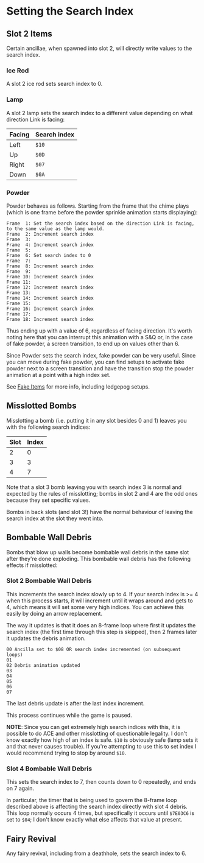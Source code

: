 # Setting the Search Index

## Slot 2 Items

Certain ancillae, when spawned into slot 2, will directly write values to the search index.

### Ice Rod

A slot 2 ice rod sets search index to 0.

### Lamp

A slot 2 lamp sets the search index to a different value depending on what direction Link is facing:

| Facing | Search index |
| ------ | ------------ |
| Left   | `$10`        |
| Up     | `$0D`        |
| Right  | `$07`        |
| Down   | `$0A`        |

### Powder

Powder behaves as follows. Starting from the frame that the chime plays (which is one frame before the powder sprinkle animation starts displaying):

```
Frame  1: Set the search index based on the direction Link is facing, to the same value as the lamp would.
Frame  2: Increment search index
Frame  3:
Frame  4: Increment search index
Frame  5:
Frame  6: Set search index to 0
Frame  7:
Frame  8: Increment search index
Frame  9:
Frame 10: Increment search index
Frame 11:
Frame 12: Increment search index
Frame 13:
Frame 14: Increment search index
Frame 15:
Frame 16: Increment search index
Frame 17:
Frame 18: Increment search index
```

Thus ending up with a value of 6, regardless of facing direction. It's worth noting here that you can interrupt this animation with a S&Q or, in the case of fake powder, a screen transition, to end up on values other than 6.


Since Powder sets the search index, fake powder can be very useful. Since you can move during fake powder, you can find setups to activate fake powder next to a screen transition and have the transition stop the powder animation at a point with a high index set.

See [Fake Items](/glitches/fake_items.md) for more info, including ledgepog setups.

## Misslotted Bombs

Misslotting a bomb (i.e. putting it in any slot besides 0 and 1) leaves you with the following search indices:

| Slot | Index |
| ---- | ----- |
| 2    | 0     |
| 3    | 3     |
| 4    | 7     |

Note that a slot 3 bomb leaving you with search index 3 is normal and expected by the rules of misslotting; bombs in slot 2 and 4 are the odd ones because they set specific values.

Bombs in back slots (and slot 3!) have the normal behaviour of leaving the search index at the slot they went into.

## Bombable Wall Debris

Bombs that blow up walls become bombable wall debris in the same slot after they're done exploding. This bombable wall debris has the following effects if misslotted:

### Slot 2 Bombable Wall Debris

This increments the search index slowly up to 4. If your search index is >= 4 when this process starts, it will increment until it wraps around and gets to 4, which means it will set some very high indices. You can achieve this easily by doing an arrow replacement.

The way it updates is that it does an 8-frame loop where first it updates the search index (the first time through this step is skipped), then 2 frames later it updates the debris animation.

```
00 Ancilla set to $08 OR search index incremented (on subsequent loops)
01
02 Debris animation updated
03
04
05
06 
07
```

The last debris update is after the last index increment.

This process continues while the game is paused.

**NOTE**: Since you can get extremely high search indices with this, it is possible to do ACE and other misslotting of questionable legality. I don't know exactly how high of an index is safe. `$10` is obviously safe (lamp sets it and that never causes trouble). If you're attempting to use this to set index I would recommend trying to stop by around `$10`.

### Slot 4 Bombable Wall Debris

This sets the search index to 7, then counts down to 0 repeatedly, and ends on 7 again.

In particular, the timer that is being used to govern the 8-frame loop described above is affecting the search index directly with slot 4 debris. This loop normally occurs 4 times, but specifically it occurs until `$7E03C6` is set to `$04`; I don't know exactly what else affects that value at present.

## Fairy Revival

Any fairy revival, including from a deathhole, sets the search index to 6.
